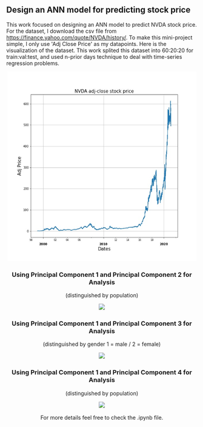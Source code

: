 ## Design an ANN model for predicting stock price

This work focused on designing an ANN model to predict NVDA stock price. 
For the dataset, I download the csv file from https://finance.yahoo.com/quote/NVDA/history/. To make this mini-project simple, I only use 'Adj Close Price' as my datapoints. Here is the visualization of the dataset. This work splited this dataset into 60:20:20 for train:val:test, and used n-prior days technique to deal with time-series regression problems.
<div style="text-align:center"><img src="./images/NVDA_dataset.jpg" width="500">

### Using Principal Component 1 and Principal Component 2 for Analysis
(distinguished by population)
<div style="text-align:center"><img src="./Images/pic1.png" width="500">

### Using Principal Component 1 and Principal Component 3 for Analysis 
(distinguished by gender 1 = male / 2 = female)

<div style="text-align:center"><img src="./Images/pic2.png" width="500">

### Using Principal Component 1 and Principal Component 4 for Analysis 
(distinguished by population)

<div style="text-align:center"><img src="./Images/pic3.png" width="500">

For more details feel free to check the .ipynb file.
